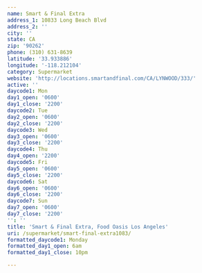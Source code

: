```yaml
---
name: Smart & Final Extra
address_1: 10833 Long Beach Blvd
address_2: ''
city: ''
state: CA
zip: '90262'
phone: (310) 631-8639
latitude: '33.933886'
longitude: '-118.212104'
category: Supermarket
website: 'http://locations.smartandfinal.com/CA/LYNWOOD/333/'
active: ''
daycode1: Mon
day1_open: '0600'
day1_close: '2200'
daycode2: Tue
day2_open: '0600'
day2_close: '2200'
daycode3: Wed
day3_open: '0600'
day3_close: '2200'
daycode4: Thu
day4_open: '2200'
daycode5: Fri
day5_open: '0600'
day5_close: '2200'
daycode6: Sat
day6_open: '0600'
day6_close: '2200'
daycode7: Sun
day7_open: '0600'
day7_close: '2200'
'': ''
title: 'Smart & Final Extra, Food Oasis Los Angeles'
uri: /supermarket/smart-final-extra1083/
formatted_daycode1: Monday
formatted_day1_open: 6am
formatted_day1_close: 10pm

---
```

